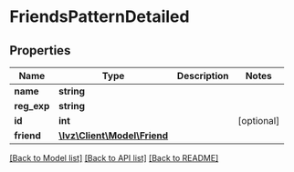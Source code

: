 # FriendsPatternDetailed

## Properties
Name | Type | Description | Notes
------------ | ------------- | ------------- | -------------
**name** | **string** |  | 
**reg_exp** | **string** |  | 
**id** | **int** |  | [optional] 
**friend** | [**\Ivz\Client\Model\Friend**](Friend.md) |  | 

[[Back to Model list]](../README.md#documentation-for-models) [[Back to API list]](../README.md#documentation-for-api-endpoints) [[Back to README]](../README.md)


